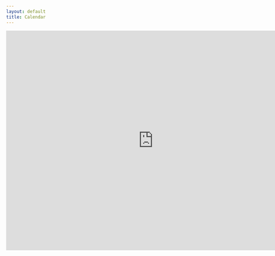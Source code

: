 ```yaml
---
layout: default
title: Calendar
---
```

<div class = "ratio ratio-1x1">
<iframe src="https://calendar.google.com/calendar/embed?height=600&wkst=2&ctz=Europe%2FLondon&bgcolor=%23ffffff&title=Reception%20Calendar&hl=en_GB&src=Y184Y2RkZjZkN2Y5MjhjMDAxYTYxMGMzZmRlYzJhODA1NzkwNzlkNGU1ZDVlZWU4ZThkYmM1ZTA0ZDY3YWU5ZjI0QGdyb3VwLmNhbGVuZGFyLmdvb2dsZS5jb20&src=Y183ZjgwODVjNmM4YWEzY2M4MTZiOTFmZTJlNTRmZDYxZDAyYmZjMmZkNzI3ODgwNzFhYjBmNDNkYjNjMWM1NmIzQGdyb3VwLmNhbGVuZGFyLmdvb2dsZS5jb20&src=Y184NjM1ZDJhMDdjN2M5YjQ2M2E0MThkNDYyNjkyOWJiZTUwZmI3ZTgyZTQ2YTY2YTEyYWU4YWYzMmI4ODIzNTU3QGdyb3VwLmNhbGVuZGFyLmdvb2dsZS5jb20&src=Y182OWQ5MmEyOGU1Y2ZhMTk4M2I5NjhkOGI1ZmNmNzRjMWIxNjY5ZTgzYmFhZWE1NGY1OGY3M2RlMDhkM2JlYzgzQGdyb3VwLmNhbGVuZGFyLmdvb2dsZS5jb20&color=%23AD1457&color=%23009688&color=%237986CB&color=%23F09300" style="border-width:0" width="800" height="600" frameborder="0" scrolling="no"></iframe>
</div>
